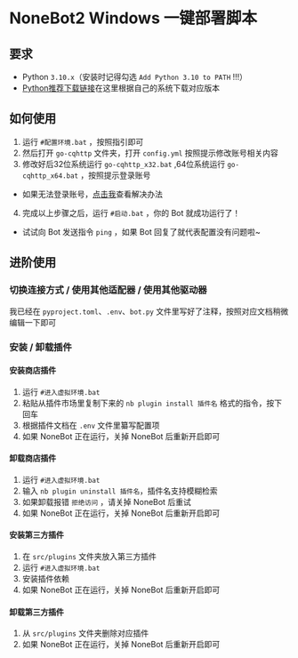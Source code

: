 # NoneBot2 Windows 一键部署脚本

## 要求

- Python `3.10.x`（安装时记得勾选 `Add Python 3.10 to PATH` !!!）
- [Python推荐下载链接](https://registry.npmmirror.com/binary.html?path=python/3.10.9/)在这里根据自己的系统下载对应版本

## 如何使用

1. 运行 `#配置环境.bat` ，按照指引即可
2. 然后打开 `go-cqhttp` 文件夹，打开 `config.yml` 按照提示修改账号相关内容
3. 修改好后32位系统运行 `go-cqhttp_x32.bat` ,64位系统运行 `go-cqhttp_x64.bat` ，按照提示登录账号
- 如果无法登录账号，[点击我](https://docs.qq.com/doc/DQ3lmbkVUTkhiUWxM?&u=dc6ddf501e234007b2b1f2efea165532)查看解决办法
4. 完成以上步骤之后，运行 `#启动.bat` ，你的 Bot 就成功运行了！
- 试试向 Bot 发送指令 `ping` ，如果 Bot 回复了就代表配置没有问题啦~
## 进阶使用

### 切换连接方式 / 使用其他适配器 / 使用其他驱动器

我已经在 `pyproject.toml`、`.env`、`bot.py` 文件里写好了注释，按照对应文档稍微编辑一下即可

### 安装 / 卸载插件

#### 安装商店插件

1. 运行 `#进入虚拟环境.bat`
2. 粘贴从插件市场里复制下来的 `nb plugin install 插件名` 格式的指令，按下回车
3. 根据插件文档在 `.env` 文件里纂写配置项
4. 如果 NoneBot 正在运行，关掉 NoneBot 后重新开启即可

#### 卸载商店插件

1. 运行 `#进入虚拟环境.bat`
2. 输入 `nb plugin uninstall 插件名`，插件名支持模糊检索
3. 如果卸载报错 `拒绝访问` ，请关掉 NoneBot 后重试
4. 如果 NoneBot 正在运行，关掉 NoneBot 后重新开启即可

#### 安装第三方插件

1. 在 `src/plugins` 文件夹放入第三方插件
2. 运行 `#进入虚拟环境.bat`
3. 安装插件依赖
4. 如果 NoneBot 正在运行，关掉 NoneBot 后重新开启即可

#### 卸载第三方插件

1. 从 `src/plugins` 文件夹删除对应插件
2. 如果 NoneBot 正在运行，关掉 NoneBot 后重新开启即可
